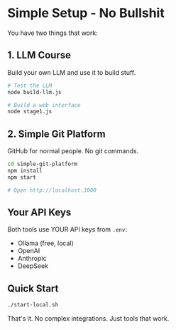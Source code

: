 # Simple Setup - No Bullshit

You have two things that work:

## 1. LLM Course
Build your own LLM and use it to build stuff.

```bash
# Test the LLM
node build-llm.js

# Build a web interface
node stage1.js
```

## 2. Simple Git Platform
GitHub for normal people. No git commands.

```bash
cd simple-git-platform
npm install
npm start

# Open http://localhost:3000
```

## Your API Keys
Both tools use YOUR API keys from `.env`:
- Ollama (free, local)
- OpenAI 
- Anthropic
- DeepSeek

## Quick Start
```bash
./start-local.sh
```

That's it. No complex integrations. Just tools that work.